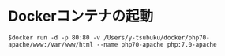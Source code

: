 # Dockerコンテナの起動
```
$docker run -d -p 80:80 -v /Users/y-tsubuku/docker/php70-apache/www:/var/www/html --name php70-apache php:7.0-apache
```

